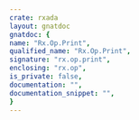 ```yaml
---
crate: rxada
layout: gnatdoc
gnatdoc: {
name: "Rx.Op.Print",
qualified_name: "Rx.Op.Print",
signature: "rx.op.print",
enclosing: "rx.op",
is_private: false,
documentation: "",
documentation_snippet: "",
}
---
```

